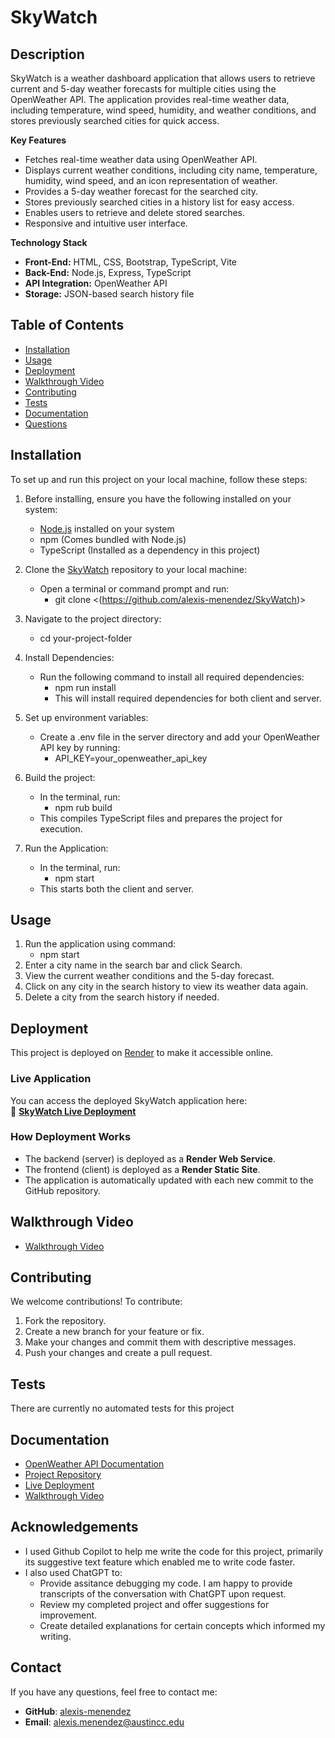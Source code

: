 #  SkyWatch
##  **Description**

SkyWatch is a weather dashboard application that allows users to retrieve current and 5-day weather forecasts for multiple cities using the OpenWeather API. The application provides real-time weather data, including temperature, wind speed, humidity, and weather conditions, and stores previously searched cities for quick access.

**Key Features**

* Fetches real-time weather data using OpenWeather API.
* Displays current weather conditions, including city name, temperature, humidity, wind speed, and an icon representation of weather.
* Provides a 5-day weather forecast for the searched city.
* Stores previously searched cities in a history list for easy access.
* Enables users to retrieve and delete stored searches.
* Responsive and intuitive user interface.

**Technology Stack**

* **Front-End:** HTML, CSS, Bootstrap, TypeScript, Vite
* **Back-End:** Node.js, Express, TypeScript
* **API Integration:** OpenWeather API
* **Storage:** JSON-based search history file

## Table of Contents

* [Installation](#installation)
* [Usage](#usage)
* [Deployment](#deployment)
* [Walkthrough Video](#walkthrough-video)
* [Contributing](#contributing)
* [Tests](#tests)
* [Documentation](#documentation)
* [Questions](#questions)


## Installation

To set up and run this project on your local machine, follow these steps:

1. Before installing, ensure you have the following installed on your system:
	* [Node.js](https://nodejs.org/) installed on your system
	* npm (Comes bundled with Node.js)
	* TypeScript (Installed as a dependency in this project)
   
2. Clone the [SkyWatch](https://github.com/alexis-menendez/SkyWatch) repository to your local machine:
	* Open a terminal or command prompt and run:
	  * git clone <(https://github.com/alexis-menendez/SkyWatch)>

3. Navigate to the project directory:
	* cd your-project-folder

4. Install Dependencies:
	* Run the following command to install all required dependencies:
	  * npm run install
	  * This will install required dependencies for both client and server.

5. Set up environment variables:
	* Create a .env file in the server directory and add your OpenWeather API key by running:
	  * API_KEY=your_openweather_api_key

6. Build the project:
	* In the terminal, run:
	  * npm rub build
	* This compiles TypeScript files and prepares the project for execution.

7. Run the Application:
	* In the terminal, run:
	  * npm start
	* This starts both the client and server.

## Usage

1. Run the application using command:
	* npm start
2. Enter a city name in the search bar and click Search.
3. View the current weather conditions and the 5-day forecast.
4. Click on any city in the search history to view its weather data again.
5. Delete a city from the search history if needed.

## Deployment

This project is deployed on [Render](https://render.com/) to make it accessible online.

### Live Application
You can access the deployed SkyWatch application here:  
🔗 **[SkyWatch Live Deployment](https://your-app-name.onrender.com)**  

### How Deployment Works
- The backend (server) is deployed as a **Render Web Service**.
- The frontend (client) is deployed as a **Render Static Site**.
- The application is automatically updated with each new commit to the GitHub repository.

## Walkthrough Video

* [Walkthrough Video](https://drive.google.com/LINK/GOES/HERE)

## Contributing

We welcome contributions! To contribute:

1. Fork the repository.
2. Create a new branch for your feature or fix.
3. Make your changes and commit them with descriptive messages.
4. Push your changes and create a pull request.


## Tests

There are currently no automated tests for this project

## Documentation

* [OpenWeather API Documentation](https://openweathermap.org/api)
* [Project Repository](https://github.com/alexis-menendez/SkyWatch)
* [Live Deployment](https://your-app-name.onrender.com)
* [Walkthrough Video](https://drive.google.com/LINK/GOES/HERE)

## Acknowledgements

* I used Github Copilot to help me write the code for this project, primarily its suggestive text feature which enabled me to write code faster.
* I also used ChatGPT to:
  	* Provide assitance debugging my code. I am happy to provide transcripts of the conversation with ChatGPT upon request.
  	* Review my completed project and offer suggestions for improvement.
  	* Create detailed explanations for certain concepts which informed my writing.

## Contact

If you have any questions, feel free to contact me:

*  **GitHub**: [alexis-menendez](https://github.com/alexis-menendez)
*  **Email**: alexis.menendez@austincc.edu

